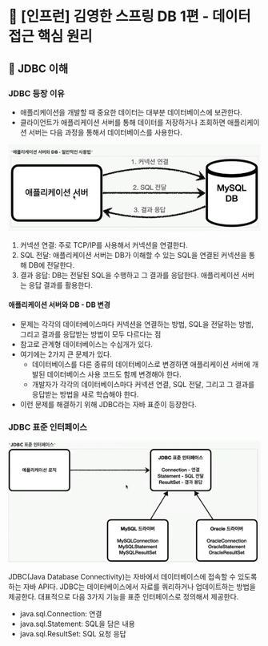 # :book: [인프런] 김영한 스프링 DB 1편 - 데이터 접근 핵심 원리 

## :pushpin: JDBC 이해

### JDBC 등장 이유
- 애플리케이션을 개발할 때 중요한 데이터는 대부분 데이터베이스에 보관한다.
- 클라이언트가 애플리케이션 서버를 통해 데이터를 저장하거나 조회하면 애플리케이션 서버는 다음 과정을 통해서 데이터베이스를 사용한다.

![](image/jdbc01.png)

1. 커넥션 연결: 주로 TCP/IP를 사용해서 커넥션을 연결한다.
2. SQL 전달: 애플리케이션 서버는 DB가 이해할 수 있는 SQL을 연결된 커넥션을 통해 DB에 전달한다.
3. 결과 응답: DB는 전달된 SQL을 수행하고 그 결과를 응답한다. 애플리케이션 서버는 응답 결과를 활용한다.

#### 애플리케이션 서버와 DB - DB 변경
- 문제는 각각의 데이터베이스마다 커넥션을 연결하는 방법, SQL을 전달하는 방법, 그리고 결과를 응답받는 방법이 모두 다르다는 점
- 참고로 관계형 데이터베이스는 수십개가 있다.
- 여기에는 2가지 큰 문제가 있다.
  - 데이터베이스를 다른 종류의 데이터베이스로 변경하면 애플리케이션 서버에 개발된 데이터베이스 사용 코드도 함께 변경해야 한다.
  - 개발자가 각각의 데이터베이스마다 커넥션 연결, SQL 전달, 그리고 그 결과를 응답받는 방법을 새로 학습해야 한다.
- 이런 문제를 해결하기 위해 JDBC라는 자바 표준이 등장한다.


### JDBC 표준 인터페이스

![](image/jdbc02.png)

JDBC(Java Database Connectivity)는 자바에서 데이터베이스에 접속할 수 있도록 하는 자바 API다. JDBC는 데이터베이스에서 자료를 쿼리하거나 업데이트하는 방법을 제공한다.
대표적으로 다음 3가지 기능을 표준 인터페이스로 정의해서 제공한다.
- java.sql.Connection: 연결
- java.sql.Statement: SQL을 담은 내용
- java.sql.ResultSet: SQL 요청 응답

